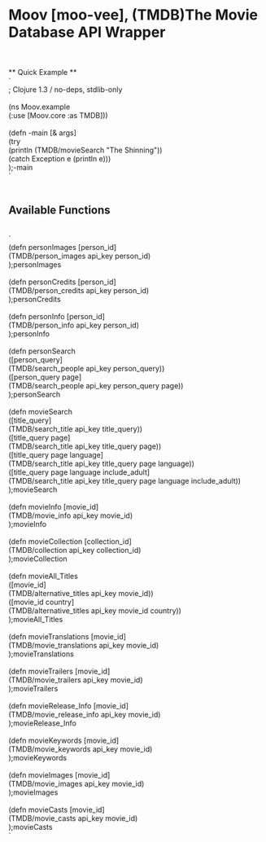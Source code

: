 <h1>
Moov [moo-vee], (TMDB)The Movie Database API Wrapper
</h1>
<br />

<br />
** Quick Example **
<br />
`
<br />
; Clojure 1.3 /  no-deps, stdlib-only
<br />

<br />
(ns Moov.example
<br />
  (:use [Moov.core :as TMDB]))
<br />

<br />
(defn -main [& args]
<br />
  (try
<br />
    (println (TMDB/movieSearch "The Shinning"))
<br />
    (catch Exception e (println e)))
<br />
);-main
<br />
`
<br />

<br />
<h2> Available Functions 
</h2>
<br />
`
<br />
(defn personImages [person_id]
<br />
  (TMDB/person_images api_key person_id)
<br />
);personImages
<br />

<br />
(defn personCredits [person_id]
<br />
  (TMDB/person_credits api_key person_id)
<br />
);personCredits
<br />

<br />
(defn personInfo [person_id]
<br />
  (TMDB/person_info api_key person_id)
<br />
);personInfo
<br />

<br />
(defn personSearch
<br />
  ([person_query]
<br />
    (TMDB/search_people api_key person_query))
<br />
  ([person_query page]
<br />
   (TMDB/search_people api_key person_query page))
<br />
);personSearch
<br />

<br />
(defn movieSearch 
<br />
  ([title_query]
<br />
    (TMDB/search_title api_key title_query))
<br />
  ([title_query page]
<br />
    (TMDB/search_title api_key title_query page))
<br />
  ([title_query page language]
<br />
    (TMDB/search_title api_key title_query page language))
<br />
  ([title_query page language include_adult]
<br />
    (TMDB/search_title api_key title_query page language include_adult))
<br />
);movieSearch
<br />

<br />
(defn movieInfo [movie_id]
<br />
  (TMDB/movie_info api_key movie_id)
<br />
);movieInfo
<br />

<br />
(defn movieCollection [collection_id]
<br />
  (TMDB/collection api_key collection_id)
<br />
);movieCollection
<br />

<br />
(defn movieAll_Titles
<br />
  ([movie_id]
<br />
    (TMDB/alternative_titles api_key movie_id))
<br />
  ([movie_id country]
<br />
    (TMDB/alternative_titles api_key movie_id country))
<br />
);movieAll_Titles
<br />

<br />
(defn movieTranslations [movie_id]
<br />
  (TMDB/movie_translations api_key movie_id)
<br />
);movieTranslations
<br />

<br />
(defn movieTrailers [movie_id]
<br />
  (TMDB/movie_trailers api_key movie_id)
<br />
);movieTrailers
<br />

<br />
(defn movieRelease_Info [movie_id]
<br />
  (TMDB/movie_release_info api_key movie_id)
<br />
);movieRelease_Info
<br />

<br />
(defn movieKeywords [movie_id]
<br />
  (TMDB/movie_keywords api_key movie_id)
<br />
);movieKeywords
<br />

<br />
(defn movieImages [movie_id]
<br />
  (TMDB/movie_images api_key movie_id)
<br />
);movieImages
<br />

<br />
(defn movieCasts [movie_id]
<br />
  (TMDB/movie_casts api_key movie_id)
<br />
);movieCasts
<br />
`
